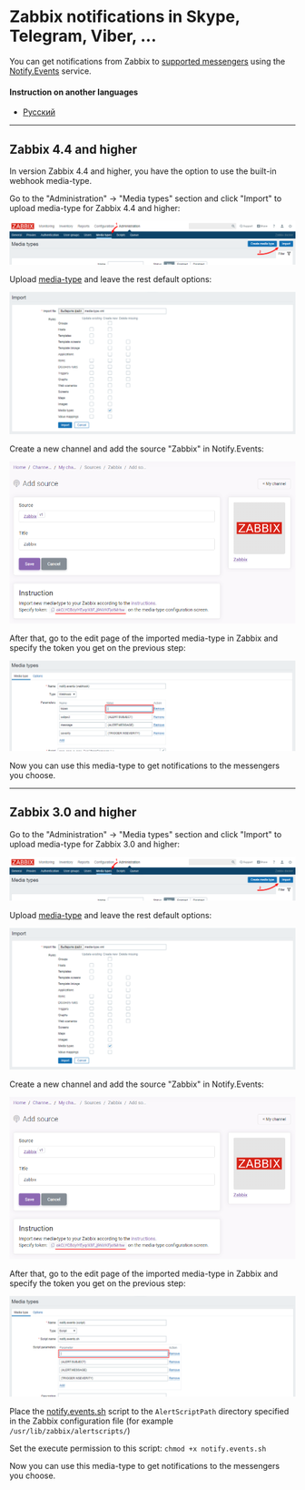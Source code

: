 # Zabbix notifications in Skype, Telegram, Viber, ...

You can get notifications from Zabbix to [supported messengers](https://notify.events/en-US/features) using the [Notify.Events](https://notify.events) service.

#### Instruction on another languages

- [Русский](docs/ru-RU.md)

---

## Zabbix 4.4 and higher

In version Zabbix 4.4 and higher, you have the option to use the built-in webhook media-type.


Go to the "Administration" -> "Media types" section and click "Import" to upload media-type
for Zabbix 4.4 and higher:

![media-type](docs/images/media-type.png)

Upload [media-type](webhook/media-type.xml) and leave the rest default options:

![media-type-import](docs/images/media-type-import.png)

Create a new channel and add the source "Zabbix" in Notify.Events:

![media-type-token](docs/images/media-type-token.png)

After that, go to the edit page of the imported media-type in Zabbix and specify the token you
get on the previous step:

![media-type-webhook-config](docs/images/media-type-webhook-config.png)

Now you can use this media-type to get notifications to the messengers you choose.

---

## Zabbix 3.0 and higher

Go to the "Administration" -> "Media types" section and click "Import" to upload media-type
for Zabbix 3.0 and higher:

![media-type](docs/images/media-type.png)

Upload [media-type](script/media-type.xml) and leave the rest default options:

![media-type-import](docs/images/media-type-import.png)

Create a new channel and add the source "Zabbix" in Notify.Events:

![media-type-token](docs/images/media-type-token.png)

After that, go to the edit page of the imported media-type in Zabbix and specify the token you get on the previous step:

![media-type-webhook-config](docs/images/media-type-script-config.png)

Place the [notify.events.sh](script/notify.events.sh) script to the `AlertScriptPath` directory specified
in the Zabbix configuration file (for example `/usr/lib/zabbix/alertscripts/`)

Set the execute permission to this script:
`chmod +x notify.events.sh`

Now you can use this media-type to get notifications to the messengers you choose.
